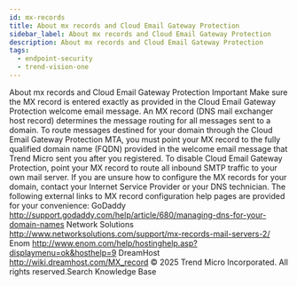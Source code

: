 ```yaml
---
id: mx-records
title: About mx records and Cloud Email Gateway Protection
sidebar_label: About mx records and Cloud Email Gateway Protection
description: About mx records and Cloud Email Gateway Protection
tags:
  - endpoint-security
  - trend-vision-one
---
```


 About mx records and Cloud Email Gateway Protection Important Make sure the MX record is entered exactly as provided in the Cloud Email Gateway Protection welcome email message. An MX record (DNS mail exchanger host record) determines the message routing for all messages sent to a domain. To route messages destined for your domain through the Cloud Email Gateway Protection MTA, you must point your MX record to the fully qualified domain name (FQDN) provided in the welcome email message that Trend Micro sent you after you registered. To disable Cloud Email Gateway Protection, point your MX record to route all inbound SMTP traffic to your own mail server. If you are unsure how to configure the MX records for your domain, contact your Internet Service Provider or your DNS technician. The following external links to MX record configuration help pages are provided for your convenience: GoDaddy http://support.godaddy.com/help/article/680/managing-dns-for-your-domain-names Network Solutions http://www.networksolutions.com/support/mx-records-mail-servers-2/ Enom http://www.enom.com/help/hostinghelp.asp?displaymenu=ok&hosthelp=9 DreamHost http://wiki.dreamhost.com/MX_record © 2025 Trend Micro Incorporated. All rights reserved.Search Knowledge Base
